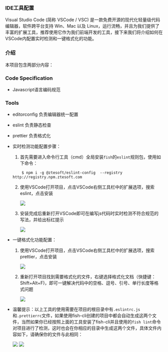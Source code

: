 ### <a name="ide">IDE工具配置</a>
 
  Visual Studio Code (简称 VSCode / VSC) 是一款免费开源的现代化轻量级代码编辑器，软件跨平台支持 Win、Mac 以及 Linux，运行流畅，并且为我们提供了丰富的扩展工具，推荐使用它作为我们前端开发的工具，接下来我们将介绍如何在VSCode内配置实时检测和一键格式化的功能。

	
### 介绍
本项目包含两部分内容：

### Code Specification
-  Javascript语言编码规范

### Tools
- editorconfig  负责编辑器统一配置
- eslint 负责静态检查
- prettier 负责格式化

- 实时检测功能配置步骤：

  1. 首先需要进入命令行工具（cmd）全局安装`fish`的`eslint`规则包，使用如下命令：

    ```shell
        $ npm i -g @ztesoft/eslint-config  --registry http://registry.npm.ztesoft.com
    ```

  2. 使用VSCode打开项目，点击VSCode右侧工具栏中的扩展选项，搜索eslint，点击安装

     <img src="./img/tool1.png">

  3. 安装完成后重新打开VSCode即可在编写js代码时实时检测不符合规范的写法，并给出标红提示

     <img src="./img/tool2.png">

     

- 一键格式化功能配置：

  1. 使用VSCode打开项目，点击VSCode右侧工具栏中的扩展选项，搜索prettier，点击安装

     <img src="./img/tool3.png">

  2. 重新打开项目找到需要格式化的文件，右键选择格式化文档（快捷键：Shift+Alt+F)，即可一键解决代码中的空格、逗号、引号、单行长度等格式问题
 
     <img src="./img/tool1.png">


- 温馨提示：以上工具的使用需要在项目的根目录中有`.eslintrc.js`和`.prettierrc`文件，如果使用fish-cli创建的项目中都会自动生成这两个文件，当然如果你已经按照上面的工具安装了fish-cli并且使用的`fish lint`命令对项目进行了检测，这时也会在你相应的目录中生成这两个文件，具体文件内容如下，请确保你的文件与此相同：

     <img src="./img/tool4.png">

     <img src="./img/tool5.png">



     